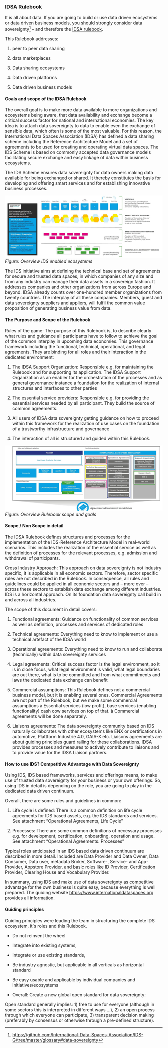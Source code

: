 ### IDSA Rulebook ###

It is all about data. If you are going to build or use data driven ecosystems
or data driven business models, you should strongly consider data sovereignty[^1]
– and therefore the [IDSA rulebook](https://internationaldataspaces.org/download/19008/).

This Rulebook addresses:

1. peer to peer data sharing

2. data marketplaces

3. Data sharing ecosystems

4. Data driven platforms

5. Data driven business models

#### Goals and scope of the IDSA Rulebook ####

The overall goal is to make more data available to more organizations and ecosystems being aware,
that data availability and exchange become a critical success factor for national and international
economies. The key idea is to attach data sovereignty to data to enable even the exchange of
sensible data, which often is some of the most valuable. For this reason, the International
Data Spaces Association (IDSA) has defined a data sharing scheme including the Reference
Architecture Model and a set of agreements to be used for creating and operating virtual
data spaces. The IDS Scheme is based on commonly accepted data governance models facilitating
secure exchange and easy linkage of data within business ecosystems.

The IDS Scheme ensures data sovereignty for data owners making data available for being exchanged
or shared. It thereby constitutes the basis for developing and offering smart services and for
establishing innovative business processes.

![Overview IDS enabled ecosystems](./media/Overview_IDS_enabled_ecosystems.png)
*Figure: Overview IDS enabled ecosystems*

The IDS initiative aims at defining the technical base and set of agreements for secure and trusted
data spaces, in which companies of any size and from any industry can manage their data assets in a
sovereign fashion. It addresses companies and other organizations from across Europe and beyond.
IDSA already counts over one-hundred member organizations from twenty countries. The interplay of
all these companies. Members, guest and data sovereignty suppliers and appliers, will fulfil the
common value proposition of generating business value from data.

#### The Purpose and Scope of the Rulebook ####

Rules of the game: The purpose of this Rulebook is, to describe clearly what rules and guidance
all participants have to follow to achieve the goal of the common interplay in upcoming data
economies. This governance framework including the functional, technical, operational, and legal
agreements. They are binding for all roles and their interaction in the dedicated environment:

1. The IDSA Support Organization: Responsible e.g. for maintaining the Rulebook and for
supporting its application. The IDSA Support Organization as an enabler for the orchestration
of the processes and as general governance instance a foundation for the realization of
internal structures and interfaces to other parties

2. The essential service providers: Responsible e.g. for providing the essential services
needed by all participant. They build the source of common agreements.

3. All users of IDSA data sovereignty getting guidance on how to proceed within this framework
for the realization of use cases on the foundation of a trustworthy infrastructure and governance

4. The interaction of all is structured and guided within this Rulebook.

![Overview Rulebook scope and goals](./media/Overview_Rulebook_scope_and_goals.png)
*Figure: Overview Rulebook scope and goals*

#### Scope / Non Scope in detail ####

The IDSA Rulebook defines structures and processes for the implementation of the
IDS-Reference Architecture Model in real-world scenarios. This includes the
realization of the essential service as well as the definition of processes for
the relevant processes, e.g. admission and withdrawal of participants.

Cross Industry Approach: This approach on data sovereignty is not industry specific,
it is applicable in all economic sectors. Therefore, sector specific rules are not
described in the Rulebook. In consequence, all rules and guidelines could be applied
in all economic sectors and – more over – across these sectors to establish data
exchange among different industries. IDS is a horizontal approach. On its foundation
data sovereignty call build in and across all industries.

The scope of this document in detail covers:

1. Functional agreements: Guidance on functionality of common services as well as definition,
processes and services of dedicated roles

2. Technical agreements: Everything need to know to implement or use a technical
artefact of the IDSA world

3. Operational agreements: Everything need to know to run and collaborate (technically) within
data sovereignty services

4. Legal agreements: Critical success factor is the legal environment, so it is in close focus,
what legal environment is valid, what legal boundaries are out there, what is to be committed
and from what commitments and laws the dedicated data exchange can benefit

5. Commercial assumptions: This Rulebook defines not a commercial business model, but it is
enabling several ones. Commercial Agreements are not part of the Rulebook, but we make some
commercial assumptions à Essential services (low profit), base services (enabling functionality)
cash cow services on top of that. à Commercial agreements will be done separately.

6. Liaisons agreements: The data sovereignty community based on IDS naturally collaborates with
other ecosystems like ENX or certifications in automotive, Plattform Industrie 4.0, GAIA-X etc.
Liaisons agreements are about guiding principles guard railing for these collaborations. IDSA
provides processes and measures to actively contribute to liaisons and to provide value for
the IDSA Liaison partners.

#### How to use IDS? Competitive Advantage with Data Sovereignty ####

Using IDS, IDS based frameworks, services and offerings means, to make use of trusted data
sovereignty for your business or your own offerings. So, using IDS in detail is depending on
the role, you are going to play in the dedicated data driven continuum.

Overall, there are some rules and guidelines in common:

1. Life cycle is defined: There is a common definition on life cycle agreements for IDS based assets,
e.g. the IDS standards and services. See attachment “Operational Agreements, Life Cycle”

2. Processes: There are some common definitions of necessary processes e.g. for development,
certification, onboarding, operation and usage. See attachment “Operational Agreements. Processes”

Typical roles anticipated in an IDS based data driven continuum are described in more detail. Included
are Data Provider and Data Owner, Data Consumer, Data user, metadata Broker, Software-, Service- and
App-Provider, Appstore Provider, and basic roles like ID Provider, Certification Provider, Clearing
House and Vocabulary Provider.

In summary, using IDS and make use of data sovereignty as competitive advantage for the own business
is quite easy, because everything is well prepared. The guiding website <https://www.internationaldataspaces.org>
provides all information.

#### Guiding principles ####

Guiding principles were leading the team in structuring the complete IDS ecosystem, it´s roles and this Rulebook.

- Do not reinvent the wheel

- Integrate into existing systems,

- Integrate or use existing standards,

- Be industry agnostic, but applicable in all verticals as horizontal standard

- Be easy usable and applicable by individual companies and initiatives/ecosystems

- Overall: Create a new global open standard for data sovereignty:

Open standard generally implies: 1) free to use for everyone (although in some sectors this is interpreted in different ways ...),
2) an open process through which everyone can participate, 3) transparent decision making (preferably by
consensus or otherwise through a pre-defined structure).

[^1]: https://github.com/International-Data-Spaces-Association/IDS-G/tree/master/glossary#data-sovereignty
